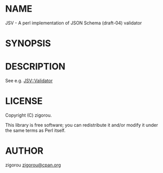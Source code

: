 # NAME

JSV - A perl implementation of JSON Schema (draft-04) validator

# SYNOPSIS

# DESCRIPTION

See e.g. [JSV::Validator](https://metacpan.org/pod/JSV::Validator)

# LICENSE

Copyright (C) zigorou.

This library is free software; you can redistribute it and/or modify
it under the same terms as Perl itself.

# AUTHOR

zigorou <zigorou@cpan.org>
